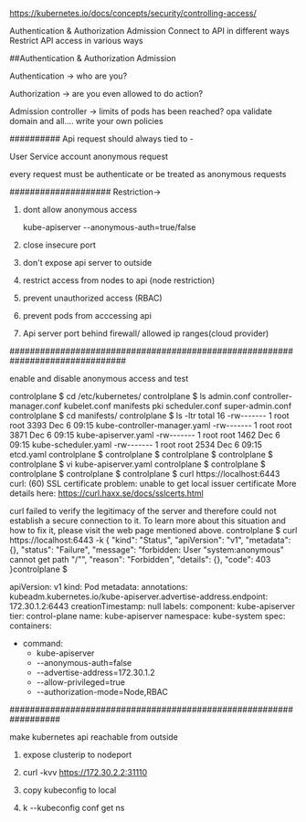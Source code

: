 https://kubernetes.io/docs/concepts/security/controlling-access/




Authentication & Authorization Admission
Connect to API in different ways
Restrict API access in various ways




##Authentication & Authorization Admission

Authentication -> who are you?

Authorization -> are you even allowed to do action?


Admission controller -> limits of pods has been reached? opa validate domain and all.... write your own policies


##########
Api request should always tied to -

User
Service account
anonymous request

every request must be authenticate or be treated as anonymous requests

####################
Restriction->

1. dont allow anonymous access

   kube-apiserver --anonymous-auth=true/false


2. close insecure port
3. don't expose api server to outside
4. restrict access from nodes to api (node restriction)
5. prevent unauthorized access (RBAC)
6. prevent pods from acccessing api
7. Api server port behind firewall/ allowed ip ranges(cloud provider)


###############################################################################


enable and disable anonymous access and test

controlplane $ cd /etc/kubernetes/
controlplane $ ls
admin.conf  controller-manager.conf  kubelet.conf  manifests  pki  scheduler.conf  super-admin.conf
controlplane $ cd manifests/
controlplane $ ls -ltr
total 16
-rw------- 1 root root 3393 Dec  6 09:15 kube-controller-manager.yaml
-rw------- 1 root root 3871 Dec  6 09:15 kube-apiserver.yaml
-rw------- 1 root root 1462 Dec  6 09:15 kube-scheduler.yaml
-rw------- 1 root root 2534 Dec  6 09:15 etcd.yaml
controlplane $ 
controlplane $ 
controlplane $ 
controlplane $ 
controlplane $ vi kube-apiserver.yaml 
controlplane $ 
controlplane $ 
controlplane $ 
controlplane $ 
controlplane $ curl https://localhost:6443
curl: (60) SSL certificate problem: unable to get local issuer certificate
More details here: https://curl.haxx.se/docs/sslcerts.html

curl failed to verify the legitimacy of the server and therefore could not
establish a secure connection to it. To learn more about this situation and
how to fix it, please visit the web page mentioned above.
controlplane $ curl https://localhost:6443 -k
{
  "kind": "Status",
  "apiVersion": "v1",
  "metadata": {},
  "status": "Failure",
  "message": "forbidden: User \"system:anonymous\" cannot get path \"/\"",
  "reason": "Forbidden",
  "details": {},
  "code": 403
}controlplane $ 



apiVersion: v1
kind: Pod
metadata:
  annotations:
    kubeadm.kubernetes.io/kube-apiserver.advertise-address.endpoint: 172.30.1.2:6443
  creationTimestamp: null
  labels:
    component: kube-apiserver
    tier: control-plane
  name: kube-apiserver
  namespace: kube-system
spec:
  containers:
  - command:
    - kube-apiserver
    - --anonymous-auth=false
    - --advertise-address=172.30.1.2
    - --allow-privileged=true
    - --authorization-mode=Node,RBAC


##################################################################


make kubernetes api reachable from outside

1. expose clusterip to nodeport
2. curl -kvv https://172.30.2.2:31110

3. copy kubeconfig to local
4. k --kubeconfig  conf get ns

